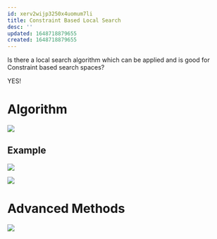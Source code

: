 ```yaml
---
id: xerv2wijp3250x4uomum7li
title: Constraint Based Local Search
desc: ''
updated: 1648718879655
created: 1648718879655
---
```

Is there a local search algorithm which can be applied and is good for Constraint based search spaces?

YES!

# Algorithm
![](/assets/images/2022-03-31-11-29-06.png)

## Example
![](/assets/images/2022-03-31-11-29-57.png)

![](/assets/images/2022-03-31-11-30-05.png)

# Advanced Methods
![](/assets/images/2022-03-31-11-30-20.png)

